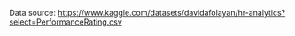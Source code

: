 Data source: https://www.kaggle.com/datasets/davidafolayan/hr-analytics?select=PerformanceRating.csv
